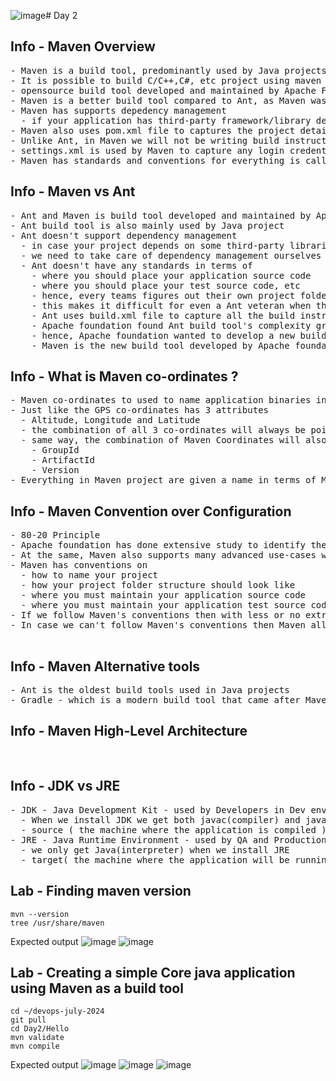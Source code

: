 ![image](https://github.com/user-attachments/assets/408b7744-34dc-451f-ab9c-031d6a18e4b6)# Day 2

## Info - Maven Overview
<pre>
- Maven is a build tool, predominantly used by Java projects but it is language agnostic(independent) tool
- It is possible to build C/C++,C#, etc project using maven 
- opensource build tool developed and maintained by Apache Foundation 
- Maven is a better build tool compared to Ant, as Maven was created by same Apache Foundation resolving all the issues that Ant build tool had
- Maven has supports depedency management
  - if your application has third-party framework/library dependency, those jar files will be automatically downloaded and their class path is managed by Maven if you have just mentioned the maven co-ordinates of the dependent libraries in the pom.xml
- Maven also uses pom.xml file to captures the project details
- Unlike Ant, in Maven we will not be writing build instructions in pom.xml, we just provide some meta-data while Maven takes care of build the language specific build instructions
- settings.xml is used by Maven to capture any login credentials, gloabal maven settings, etc.,
- Maven has standards and conventions for everything is called Convention over Configuration
</pre>

## Info - Maven vs Ant
<pre>
- Ant and Maven is build tool developed and maintained by Apache Foundation
- Ant build tool is also mainly used by Java project
- Ant doesn't support dependency management
  - in case your project depends on some third-party libraries, Ant doesn't have an inbuilt feature to download them, manage class path, etc
  - we need to take care of dependency management ourselves
  - Ant doesn't have any standards in terms of
    - where you should place your application source code
    - where you should place your test source code, etc
    - hence, every teams figures out their own project folder structure
    - this makes it difficult for even a Ant veteran when they move in to a new project which is based on Ant
    - Ant uses build.xml file to capture all the build instructions, which is not a good idea
    - Apache foundation found Ant build tool's complexity grows as the size of project grows
    - hence, Apache foundation wanted to develop a new build tool which will solve all the above Ant issues
    - Maven is the new build tool developed by Apache foundation which solves all the Ant issues
</pre>

## Info - What is Maven co-ordinates ?
<pre>
- Maven co-ordinates to used to name application binaries in such a way, each artifactory(.jar, war, ear, zip, etc) has an unique name within the Maven repositories
- Just like the GPS co-ordinates has 3 attributes
  - Altitude, Longitude and Latitude
  - the combination of all 3 co-ordinates will always be pointing to an unique location on earth
  - same way, the combination of Maven Coordinates will also be unique to point to single artifact
    - GroupId
    - ArtifactId
    - Version 
- Everything in Maven project are given a name in terms of Maven co-ordinates
</pre>  

## Info - Maven Convention over Configuration
<pre>
- 80-20 Principle
- Apache foundation has done extensive study to identify the most common usecase of Maven and they made it simple
- At the same, Maven also supports many advanced use-cases where you may not be able to follow the Maven's conventions strictly, in such cases you need to do more configurations in pom.xml and settings.xml files.
- Maven has conventions on
  - how to name your project
  - how your project folder structure should look like
  - where you must maintain your application source code 
  - where you must maintain your application test source code
- If we follow Maven's conventions then with less or no extra configuraiton we can manage a project 
- In case we can't follow Maven's conventions then Maven allows us configure to help Maven follow your convention
  
</pre>  

## Info - Maven Alternative tools
<pre>
- Ant is the oldest build tools used in Java projects
- Gradle - which is a modern build tool that came after Maven
</pre>

## Info - Maven High-Level Architecture
<pre>
  
</pre>

## Info - JDK vs JRE
<pre>
- JDK - Java Development Kit - used by Developers in Dev environment
  - When we install JDK we get both javac(compiler) and java(interpretter)
  - source ( the machine where the application is compiled )
- JRE - Java Runtime Environment - used by QA and Production environments
  - we only get Java(interpreter) when we install JRE
  - target( the machine where the application will be running)
</pre>


## Lab - Finding maven version
```
mvn --version
tree /usr/share/maven
```

Expected output
![image](https://github.com/user-attachments/assets/2b3db5bd-5a06-43a2-abb9-e0082fcac5ce)
![image](https://github.com/user-attachments/assets/996d13ae-4cff-434d-862f-35f61a18610f)

## Lab - Creating a simple Core java application using Maven as a build tool
```
cd ~/devops-july-2024
git pull
cd Day2/Hello
mvn validate
mvn compile
```

Expected output
![image](https://github.com/user-attachments/assets/b4491893-ebb9-495d-b0c1-0bf443cb3bd3)
![image](https://github.com/user-attachments/assets/a01cc59a-f1c0-468c-9458-75dda5c5a92b)
![image](https://github.com/user-attachments/assets/1eeb5395-9b8a-43ad-a28f-80f3954a7dff)
